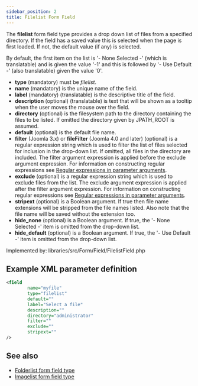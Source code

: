 ```yaml
---
sidebar_position: 2
title: Filelist Form Field
---
```



The **filelist** form field type provides a drop down list of files from a specified directory. If the field has a saved value this is selected when the page is first loaded. If not, the default value (if any) is selected.

By default, the first item on the list is '- None Selected -' (which is translatable) and is given the value '-1' and this is followed by '- Use Default -' (also translatable) given the value '0'.

- **type** (mandatory) must be *filelist*.
- **name** (mandatory) is the unique name of the field.
- **label** (mandatory) (translatable) is the descriptive title of the
  field.
- **description** (optional) (translatable) is text that will be shown
  as a tooltip when the user moves the mouse over the field.
- **directory** (optional) is the filesystem path to the directory containing the files to be listed. If omitted the directory given by JPATH_ROOT is assumed.
- **default** (optional) is the default file name.
- **filter** (Joomla 3.x) or **fileFilter** (Joomla 4.0 and later) (optional) is a regular expression string which is used to filter the list of files selected for inclusion in the drop-down list. If omitted, all files in the directory are included. The filter argument expression is applied before the exclude argument expression. For information on constructing regular expressions see [Regular expressions in parameter arguments](https://docs.joomla.org/Special:MyLanguage/J1.5:Regular_expressions_in_parameter_arguments).
- **exclude** (optional) is a regular expression string which is used to exclude files from the list. The exclude argument expression is applied after the filter argument expression. For information on constructing regular expressions see [Regular expressions in parameter arguments](https://docs.joomla.org/Special:MyLanguage/J1.5:Regular_expressions_in_parameter_arguments).
- **stripext** (optional) is a Boolean argument. If true then file name extensions will be stripped from the file names listed. Also note that the file name will be saved without the extension too.
- **hide_none** (optional) is a Boolean argument. If true, the '- None Selected -' item is omitted from the drop-down list.
- **hide_default** (optional) is a Boolean argument. If true, the '- Use Default -' item is omitted from the drop-down list.

Implemented by: libraries/src/Form/Field/FilelistField.php

## Example XML parameter definition

```xml
<field
        name="myfile" 
        type="filelist" 
        default="" 
        label="Select a file" 
        description="" 
        directory="administrator" 
        filter="" 
        exclude="" 
        stripext=""
/>
```

## See also
* [Folderlist form field type](./folderlist.md)
* [Imagelist form field type](./imagelist.md)
